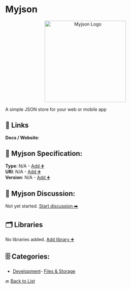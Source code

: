 # Myjson
<p align="center">
    <img width="256" src="https://raw.githubusercontent.com/apis-list/apis-list/main/apis/myjson/logo_256x256.png" alt="Myjson Logo"/>
</p>
A simple JSON store for your web or mobile app

##  🔗 Links
**Docs / Website**: 

## 🧬 Myjson Specification:
**Type**: N/A - [Add ➕](https://github.com/apis-list/apis-list/edit/main/apis.yaml#L12937)  
**URI**: N/A - [Add ➕](https://github.com/apis-list/apis-list/edit/main/apis.yaml#L12937)  
**Version**: N/A - [Add ➕](https://github.com/apis-list/apis-list/edit/main/apis.yaml#L12937)

## 💬 Myjson Discussion:
Not yet started. [Start discussion ➡️](https://github.com/apis-list/apis-list/discussions/new)

## 🗂️ Libraries

No libraries added. [Add library ➕](https://github.com/apis-list/apis-list/edit/main/apis.yaml#L12937)    


## 🗄️ Categories:
- [Development](https://github.com/apis-list/apis-list#development-)- [Files & Storage](https://github.com/apis-list/apis-list#files--storage-)

🔙  [Back to List](https://github.com/apis-list/apis-list)
